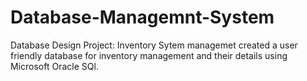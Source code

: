 # Database-Managemnt-System
Database Design Project: Inventory Sytem managemet
created a user friendly database for inventory management  and their details using Microsoft Oracle SQl.
